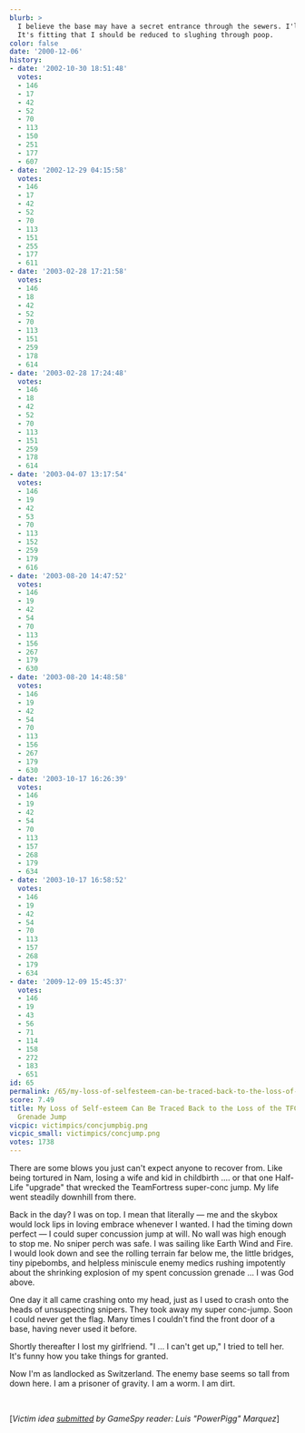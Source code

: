 ```yaml
---
blurb: >
  I believe the base may have a secret entrance through the sewers. I'll try that.
  It's fitting that I should be reduced to slughing through poop.
color: false
date: '2000-12-06'
history:
- date: '2002-10-30 18:51:48'
  votes:
  - 146
  - 17
  - 42
  - 52
  - 70
  - 113
  - 150
  - 251
  - 177
  - 607
- date: '2002-12-29 04:15:58'
  votes:
  - 146
  - 17
  - 42
  - 52
  - 70
  - 113
  - 151
  - 255
  - 177
  - 611
- date: '2003-02-28 17:21:58'
  votes:
  - 146
  - 18
  - 42
  - 52
  - 70
  - 113
  - 151
  - 259
  - 178
  - 614
- date: '2003-02-28 17:24:48'
  votes:
  - 146
  - 18
  - 42
  - 52
  - 70
  - 113
  - 151
  - 259
  - 178
  - 614
- date: '2003-04-07 13:17:54'
  votes:
  - 146
  - 19
  - 42
  - 53
  - 70
  - 113
  - 152
  - 259
  - 179
  - 616
- date: '2003-08-20 14:47:52'
  votes:
  - 146
  - 19
  - 42
  - 54
  - 70
  - 113
  - 156
  - 267
  - 179
  - 630
- date: '2003-08-20 14:48:58'
  votes:
  - 146
  - 19
  - 42
  - 54
  - 70
  - 113
  - 156
  - 267
  - 179
  - 630
- date: '2003-10-17 16:26:39'
  votes:
  - 146
  - 19
  - 42
  - 54
  - 70
  - 113
  - 157
  - 268
  - 179
  - 634
- date: '2003-10-17 16:58:52'
  votes:
  - 146
  - 19
  - 42
  - 54
  - 70
  - 113
  - 157
  - 268
  - 179
  - 634
- date: '2009-12-09 15:45:37'
  votes:
  - 146
  - 19
  - 43
  - 56
  - 71
  - 114
  - 158
  - 272
  - 183
  - 651
id: 65
permalink: /65/my-loss-of-selfesteem-can-be-traced-back-to-the-loss-of-the-tfc-super-concussion-grenade-jump/
score: 7.49
title: My Loss of Self-esteem Can Be Traced Back to the Loss of the TFC Super Concussion
  Grenade Jump
vicpic: victimpics/concjumpbig.png
vicpic_small: victimpics/concjump.png
votes: 1738
---
```


There are some blows you just can't expect anyone to recover from. Like
being tortured in Nam, losing a wife and kid in childbirth .... or that
one Half-Life "upgrade" that wrecked the TeamFortress super-conc jump.
My life went steadily downhill from there.

Back in the day? I was on top. I mean that literally — me and the
skybox would lock lips in loving embrace whenever I wanted. I had the
timing down perfect — I could super concussion jump at will. No wall
was high enough to stop me. No sniper perch was safe. I was sailing like
Earth Wind and Fire. I would look down and see the rolling terrain far
below me, the little bridges, tiny pipebombs, and helpless miniscule
enemy medics rushing impotently about the shrinking explosion of my
spent concussion grenade ... I was God above.

One day it all came crashing onto my head, just as I used to crash onto
the heads of unsuspecting snipers. They took away my super conc-jump.
Soon I could never get the flag. Many times I couldn't find the front
door of a base, having never used it before.

Shortly thereafter I lost my girlfriend. "I ... I can't get up," I tried
to tell her. It's funny how you take things for granted.

Now I'm as landlocked as Switzerland. The enemy base seems so tall from
down here. I am a prisoner of gravity. I am a worm. I am dirt.

&nbsp;

\[*Victim idea [submitted](mailto:feedback@gamespy.com) by GameSpy
reader: Luis "PowerPigg" Marquez*\]
